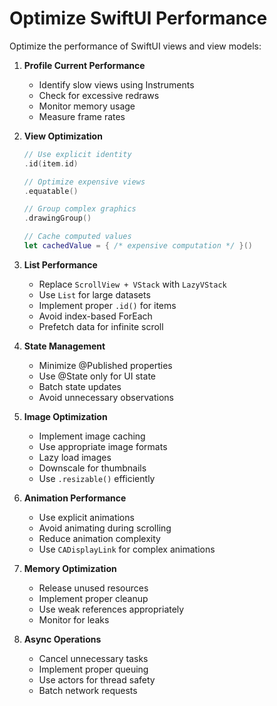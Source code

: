 # Optimize SwiftUI Performance

Optimize the performance of SwiftUI views and view models:

1. **Profile Current Performance**
   - Identify slow views using Instruments
   - Check for excessive redraws
   - Monitor memory usage
   - Measure frame rates

2. **View Optimization**
   ```swift
   // Use explicit identity
   .id(item.id)
   
   // Optimize expensive views
   .equatable()
   
   // Group complex graphics
   .drawingGroup()
   
   // Cache computed values
   let cachedValue = { /* expensive computation */ }()
   ```

3. **List Performance**
   - Replace `ScrollView + VStack` with `LazyVStack`
   - Use `List` for large datasets
   - Implement proper `.id()` for items
   - Avoid index-based ForEach
   - Prefetch data for infinite scroll

4. **State Management**
   - Minimize @Published properties
   - Use @State only for UI state
   - Batch state updates
   - Avoid unnecessary observations

5. **Image Optimization**
   - Implement image caching
   - Use appropriate image formats
   - Lazy load images
   - Downscale for thumbnails
   - Use `.resizable()` efficiently

6. **Animation Performance**
   - Use explicit animations
   - Avoid animating during scrolling
   - Reduce animation complexity
   - Use `CADisplayLink` for complex animations

7. **Memory Optimization**
   - Release unused resources
   - Implement proper cleanup
   - Use weak references appropriately
   - Monitor for leaks

8. **Async Operations**
   - Cancel unnecessary tasks
   - Implement proper queuing
   - Use actors for thread safety
   - Batch network requests